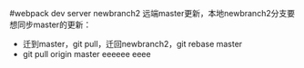 #webpack dev server
newbranch2
远端master更新，本地newbranch2分支要想同步master的更新：
- 迁到master，git pull，迁回newbranch2，git rebase master
- git pull origin master
eeeeee
eeee
